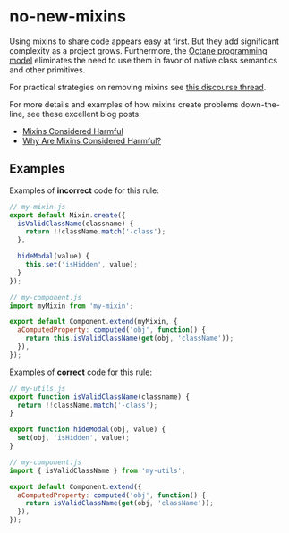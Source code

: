 # no-new-mixins

Using mixins to share code appears easy at first. But they add significant complexity as a project grows. Furthermore, the [Octane programming model](https://guides.emberjs.com/release/upgrading/current-edition/) eliminates the need to use them in favor of native class semantics and other primitives.

For practical strategies on removing mixins see [this discourse thread](https://discuss.emberjs.com/t/best-way-to-replace-mixins/17395/2).

For more details and examples of how mixins create problems down-the-line, see these excellent blog posts:

* [Mixins Considered Harmful](https://reactjs.org/blog/2016/07/13/mixins-considered-harmful.html)
* [Why Are Mixins Considered Harmful?](http://raganwald.com/2016/07/16/why-are-mixins-considered-harmful.html)

## Examples

Examples of **incorrect** code for this rule:

```javascript
// my-mixin.js
export default Mixin.create({
  isValidClassName(classname) {
    return !!className.match('-class');
  },

  hideModal(value) {
    this.set('isHidden', value);
  }
});

// my-component.js
import myMixin from 'my-mixin';

export default Component.extend(myMixin, {
  aComputedProperty: computed('obj', function() {
    return this.isValidClassName(get(obj, 'className'));
  }),
});
```

Examples of **correct** code for this rule:

```javascript
// my-utils.js
export function isValidClassName(classname) {
  return !!className.match('-class');
}

export function hideModal(obj, value) {
  set(obj, 'isHidden', value);
}

// my-component.js
import { isValidClassName } from 'my-utils';

export default Component.extend({
  aComputedProperty: computed('obj', function() {
    return isValidClassName(get(obj, 'className'));
  }),
});
```
